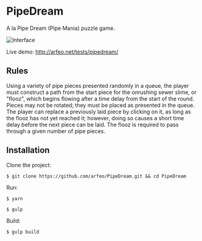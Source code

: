 # PipeDream

A la Pipe Dream (Pipe Mania) puzzle game.

![Interface](http://arfeo.net/static/pipedream/interface.png "Interface")

Live demo: http://arfeo.net/tests/pipedream/

## Rules

Using a variety of pipe pieces presented randomly in a queue, the player must construct a path from the start piece for the onrushing sewer slime, or "flooz", which begins flowing after a time delay from the start of the round. Pieces may not be rotated; they must be placed as presented in the queue. The player can replace a previously laid piece by clicking on it, as long as the flooz has not yet reached it; however, doing so causes a short time delay before the next piece can be laid. The flooz is required to pass through a given number of pipe pieces.

## Installation

Clone the project:

```
$ git clone https://github.com/arfeo/PipeDream.git && cd PipeDream
```

Run:

```
$ yarn
```

```
$ gulp
```

Build:

```
$ gulp build
```
